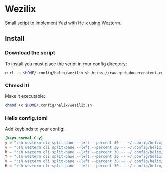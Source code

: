 # Wezilix
Small script to implement Yazi with Helix using Wezterm.

## Install
### Download the script
To install you must place the script in your config directory:
```sh
curl -o $HOME/.config/helix/wezilix.sh https://raw.githubusercontent.com/MLFlexer/wezilix/master/wezilix.sh
```

### Chmod it!
Make it executable:
```sh
chmod +x $HOME/.config/helix/wezilix.sh
```

### Helix config.toml
Add keybinds to your config:
```toml
[keys.normal.C-y]
y = ":sh wezterm cli split-pane --left --percent 30 -- ~/.config/helix/wezilix.sh $WEZTERM_PANE open         > /dev/null"
v = ":sh wezterm cli split-pane --left --percent 30 -- ~/.config/helix/wezilix.sh $WEZTERM_PANE vsplit       > /dev/null"
h = ":sh wezterm cli split-pane --left --percent 30 -- ~/.config/helix/wezilix.sh $WEZTERM_PANE hsplit       > /dev/null"
Y = ":sh wezterm cli split-pane --left --percent 30 -- ~/.config/helix/wezilix.sh $WEZTERM_PANE open    zoom > /dev/null"
V = ":sh wezterm cli split-pane --left --percent 30 -- ~/.config/helix/wezilix.sh $WEZTERM_PANE vsplit  zoom > /dev/null"
H = ":sh wezterm cli split-pane --left --percent 30 -- ~/.config/helix/wezilix.sh $WEZTERM_PANE hsplit  zoom > /dev/null"
```
